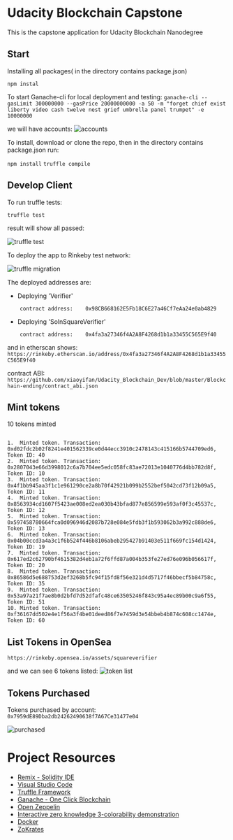 # Udacity Blockchain Capstone

This is the capstone application for Udacity Blockchain Nanodegree 

## Start

Installing all packages( in the directory contains package.json)
```
npm instal 
```
To start Ganache-cli for local deployment and testing: 
`ganache-cli --gasLimit 300000000 --gasPrice 20000000000 -a 50 -m "forget chief exist liberty video cash twelve nest grief umbrella panel trumpet" -e 10000000`

we will have accounts: 
![accounts](images/accounts.png)


To install, download or clone the repo, then in the directory contains package.json run:

`npm install`
`truffle compile`

## Develop Client

To run truffle tests:

`truffle test`

result will show all passed: 

![truffle test](images/test_rinkeby.png)

To deploy the app to Rinkeby test network: 

![truffle migration](images/deploy_rinkeby.png)

The deployed addresses are: 

* Deploying 'Verifier'
```
    contract address:    0x98CB668162E5Fb18C6E27a46Cf7eAa24e0ab4829
```
* Deploying 'SolnSquareVerifier'
```
    contract address:    0x4fa3a27346f4A2A8F4268d1b1a33455C565E9f40
```

and in etherscan shows: 
`https://rinkeby.etherscan.io/address/0x4fa3a27346f4A2A8F4268d1b1a33455C565E9f40`

contract ABI:
`https://github.com/xiaoyifan/Udacity_Blockchain_Dev/blob/master/Blockchain-ending/contract_abi.json`


## Mint tokens

10 tokens minted

```

1.  Minted token. Transaction: 0xd02fdc2b02f8241e401562339ce0d44ecc3910c2478143c415166b5744709ed6, Token ID: 40
2.  Minted token. Transaction: 0x2807043e66d3998012c6a7b704ee5edc058fc83ae72013e1040776d4bb782d8f, Token ID: 10 
3.  Minted token. Transaction: 0x4f1bb945aa3f1c1e961290ce2a8b70f42921b099b2552bef5042cd73f12b09a5, Token ID: 11
4.  Minted token. Transaction: 0x8563934cd1607f5423ae008ed2ea030b43bfad877e856599e593af0f3c45537c, Token ID: 12
5.  Minted token. Transaction: 0x597458780664fca0d096946d2087b728e084e5fdb3f1b593062b3a992c888de6, Token ID: 13
6.  Minted token. Transaction: 0x04b00ccd3a4a3c1f6b524f446b8106abeb295427b91403e511f669fc154d1424, Token ID: 19 
7.  Minted token. Transaction: 0x617ed2c62790bf4615382d4eb1a72f6ffd87a004b353fe27ed76e096b056617f, Token ID: 20
8.  Minted token. Transaction: 0x86586d5e688753d2ef3268b5fc94f15fd8f56e321d4d5717f46bbecf5b84758c, Token ID: 35
9.  Minted token. Transaction: 0x53a97a21f7ae8b0d2bfd7d52dfafc48ce63505246f843c95a4ec89b00c9a6f55, Token ID: 51 
10. Minted token. Transaction: 0xf36167dd502e4e1f56a3f4be01deed86f7e7459d3e54bbeb4b874c608cc1474e, Token ID: 60

```

## List Tokens in OpenSea
`https://rinkeby.opensea.io/assets/squareverifier`

and we can see 6 tokens listed: 
![token list](images/list_opensea.png)

## Tokens Purchased
Tokens purchased by account: 
`0x7959dE89Dba2db24262490638f7A67Ce31477e04`

![purchased](images/purchased.png)



# Project Resources

* [Remix - Solidity IDE](https://remix.ethereum.org/)
* [Visual Studio Code](https://code.visualstudio.com/)
* [Truffle Framework](https://truffleframework.com/)
* [Ganache - One Click Blockchain](https://truffleframework.com/ganache)
* [Open Zeppelin ](https://openzeppelin.org/)
* [Interactive zero knowledge 3-colorability demonstration](http://web.mit.edu/~ezyang/Public/graph/svg.html)
* [Docker](https://docs.docker.com/install/)
* [ZoKrates](https://github.com/Zokrates/ZoKrates)
